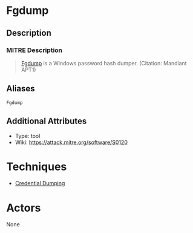 
# Fgdump

## Description

### MITRE Description

> [Fgdump](https://attack.mitre.org/software/S0120) is a Windows password hash dumper. (Citation: Mandiant APT1)

## Aliases

```
Fgdump
```

## Additional Attributes

* Type: tool
* Wiki: https://attack.mitre.org/software/S0120

# Techniques


* [Credential Dumping](../techniques/Credential-Dumping.md)


# Actors

None
